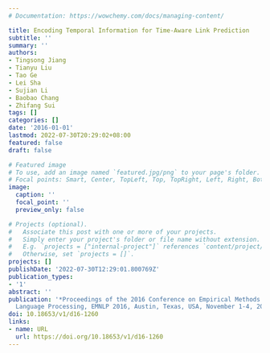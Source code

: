 ```yaml
---
# Documentation: https://wowchemy.com/docs/managing-content/

title: Encoding Temporal Information for Time-Aware Link Prediction
subtitle: ''
summary: ''
authors:
- Tingsong Jiang
- Tianyu Liu
- Tao Ge
- Lei Sha
- Sujian Li
- Baobao Chang
- Zhifang Sui
tags: []
categories: []
date: '2016-01-01'
lastmod: 2022-07-30T20:29:02+08:00
featured: false
draft: false

# Featured image
# To use, add an image named `featured.jpg/png` to your page's folder.
# Focal points: Smart, Center, TopLeft, Top, TopRight, Left, Right, BottomLeft, Bottom, BottomRight.
image:
  caption: ''
  focal_point: ''
  preview_only: false

# Projects (optional).
#   Associate this post with one or more of your projects.
#   Simply enter your project's folder or file name without extension.
#   E.g. `projects = ["internal-project"]` references `content/project/deep-learning/index.md`.
#   Otherwise, set `projects = []`.
projects: []
publishDate: '2022-07-30T12:29:01.800769Z'
publication_types:
- '1'
abstract: ''
publication: '*Proceedings of the 2016 Conference on Empirical Methods in Natural
  Language Processing, EMNLP 2016, Austin, Texas, USA, November 1-4, 2016*'
doi: 10.18653/v1/d16-1260
links:
- name: URL
  url: https://doi.org/10.18653/v1/d16-1260
---
```

